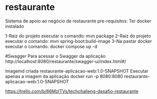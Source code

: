 # restaurante
Sistema de apoio ao negócio de restaurante
pre-requisitos: Ter docker instalado

1-Raiz do projeto executar o comando: mvn package
2-Raiz do projeto executar o comando: mvn spring-boot:build-image
3-Na pastar docker executar o comando: docker compose up -d


#Swagger
Para acessar o Swagger da aplicação
http://localhost:8080/restaurante/swagger-ui/index.html#/

Imagemd criada restaurante-aplicacao-web:1.0-SNAPSHOT
Executar apenas a imagem da aplicação
docker run -p 8080:8080 restaurante-aplicacao-web:1.0-SNAPSHOT


https://trello.com/b/66MzITVs/techchalleng-desafio-restaurante